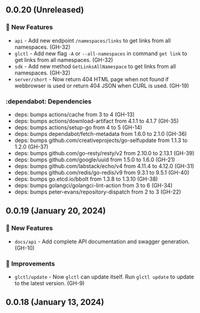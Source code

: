 ## 0.0.20 (Unreleased)
### :rocket: **New Features**

* `api` - Add new endpoint `/namespaces/links` to get links from all namespaces. (GH-32)
* `glctl` - Add new flag `-A` or `--all-namespaces` in command `get link` to get links from all namespaces. (GH-32)
* `sdk` - Add new method `GetLinksAllNamespace` to get links from all namespaces. (GH-32)
* `server/short` - Now return 404 HTML page when not found if webbrowser is used or return 404 JSON when CURL is used. (GH-19)

### :dependabot: **Dependencies**

* deps: bumps actions/cache from 3 to 4 (GH-13)
* deps: bumps actions/download-artifact from 4.1.1 to 4.1.7 (GH-35)
* deps: bumps actions/setup-go from 4 to 5 (GH-14)
* deps: bumps dependabot/fetch-metadata from 1.6.0 to 2.1.0 (GH-36)
* deps: bumps github.com/creativeprojects/go-selfupdate from 1.1.3 to 1.2.0 (GH-37)
* deps: bumps github.com/go-resty/resty/v2 from 2.10.0 to 2.13.1 (GH-39)
* deps: bumps github.com/google/uuid from 1.5.0 to 1.6.0 (GH-21)
* deps: bumps github.com/labstack/echo/v4 from 4.11.4 to 4.12.0 (GH-31)
* deps: bumps github.com/redis/go-redis/v9 from 9.3.1 to 9.5.1 (GH-40)
* deps: bumps go.etcd.io/bbolt from 1.3.8 to 1.3.10 (GH-38)
* deps: bumps golangci/golangci-lint-action from 3 to 6 (GH-34)
* deps: bumps peter-evans/repository-dispatch from 2 to 3 (GH-22)

## 0.0.19 (January 20, 2024)

### :rocket: **New Features**

* `docs/api` - Add complete API documentation and swagger generation. (GH-10)

### :tada: **Improvements**

* `glctl/update` - Now `glctl` can update itself. Run `glctl update` to update to the latest version. (GH-9)

## 0.0.18 (January 13, 2024)
